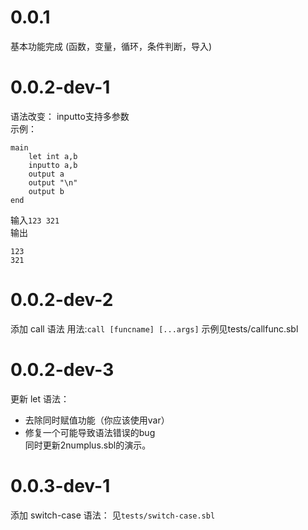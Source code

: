 # 0.0.1
基本功能完成
(函数，变量，循环，条件判断，导入)

# 0.0.2-dev-1
语法改变：
inputto支持多参数  
示例：
```sblang2c
main
    let int a,b
    inputto a,b
    output a
    output "\n"
    output b
end
```
输入`123 321`  
输出
```
123
321
```

# 0.0.2-dev-2
添加 call 语法
用法:`call [funcname] [...args]`
示例见tests/callfunc.sbl

# 0.0.2-dev-3
更新 let 语法：
 - 去除同时赋值功能（你应该使用var）
 - 修复一个可能导致语法错误的bug  
同时更新2numplus.sbl的演示。

# 0.0.3-dev-1
添加 switch-case 语法：
见`tests/switch-case.sbl`